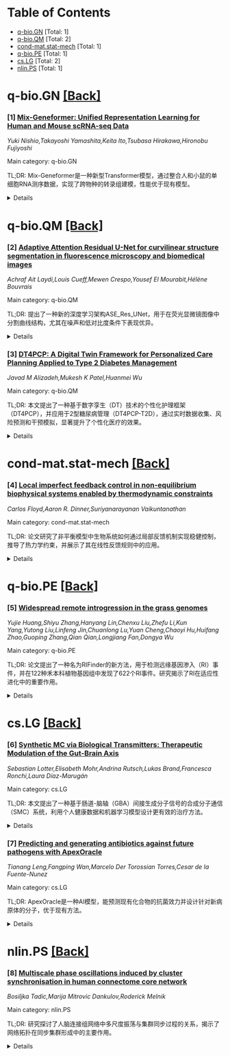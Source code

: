 <div id=toc></div>

# Table of Contents

- [q-bio.GN](#q-bio.GN) [Total: 1]
- [q-bio.QM](#q-bio.QM) [Total: 2]
- [cond-mat.stat-mech](#cond-mat.stat-mech) [Total: 1]
- [q-bio.PE](#q-bio.PE) [Total: 1]
- [cs.LG](#cs.LG) [Total: 2]
- [nlin.PS](#nlin.PS) [Total: 1]


<div id='q-bio.GN'></div>

# q-bio.GN [[Back]](#toc)

### [1] [Mix-Geneformer: Unified Representation Learning for Human and Mouse scRNA-seq Data](https://arxiv.org/abs/2507.07454)
*Yuki Nishio,Takayoshi Yamashita,Keita Ito,Tsubasa Hirakawa,Hironobu Fujiyoshi*

Main category: q-bio.GN

TL;DR: Mix-Geneformer是一种新型Transformer模型，通过整合人和小鼠的单细胞RNA测序数据，实现了跨物种的转录组建模，性能优于现有模型。


<details>
  <summary>Details</summary>
Motivation: 现有深度学习模型（如Geneformer）受限于物种特异性设计，限制了跨物种泛化和转化应用的需求。

Method: Mix-Geneformer采用混合自监督方法（MLM和SimCSE对比损失）统一表示人和小鼠数据，并使用秩值编码强调高变异基因信号。

Result: 在50百万细胞数据上训练后，Mix-Geneformer在细胞类型分类和计算机扰动任务中表现优异，准确率达95.8%。

Conclusion: Mix-Geneformer为比较转录组学和转化应用提供了强大工具，但仍存在计算成本和零样本迁移变异性等局限性。

Abstract: Single-cell RNA sequencing (scRNA-seq) enables single-cell transcriptomic
profiling, revealing cellular heterogeneity and rare populations. Recent deep
learning models like Geneformer and Mouse-Geneformer perform well on tasks such
as cell-type classification and in silico perturbation. However, their
species-specific design limits cross-species generalization and translational
applications, which are crucial for advancing translational research and drug
discovery. We present Mix-Geneformer, a novel Transformer-based model that
integrates human and mouse scRNA-seq data into a unified representation via a
hybrid self-supervised approach combining Masked Language Modeling (MLM) and
SimCSE-based contrastive loss to capture both shared and species-specific gene
patterns. A rank-value encoding scheme further emphasizes high-variance gene
signals during training. Trained on about 50 million cells from diverse human
and mouse organs, Mix-Geneformer matched or outperformed state-of-the-art
baselines in cell-type classification and in silico perturbation tasks,
achieving 95.8% accuracy on mouse kidney data versus 94.9% from the best
existing model. It also successfully identified key regulatory genes validated
by in vivo studies. By enabling scalable cross-species transcriptomic modeling,
Mix-Geneformer offers a powerful tool for comparative transcriptomics and
translational applications. While our results demonstrate strong performance,
we also acknowledge limitations, such as the computational cost and variability
in zero-shot transfer.

</details>


<div id='q-bio.QM'></div>

# q-bio.QM [[Back]](#toc)

### [2] [Adaptive Attention Residual U-Net for curvilinear structure segmentation in fluorescence microscopy and biomedical images](https://arxiv.org/abs/2507.07800)
*Achraf Ait Laydi,Louis Cueff,Mewen Crespo,Yousef El Mourabit,Hélène Bouvrais*

Main category: q-bio.QM

TL;DR: 提出了一种新的深度学习架构ASE_Res_UNet，用于在荧光显微镜图像中分割曲线结构，尤其在噪声和低对比度条件下表现优异。


<details>
  <summary>Details</summary>
Motivation: 荧光显微镜图像中的曲线结构分割在噪声密集或低对比度条件下仍具挑战性，现有深度学习方法性能不足。

Method: 开发了ASE_Res_UNet，结合了残差块和自适应SE注意力机制，改进了标准U-Net。

Result: ASE_Res_UNet在合成和真实图像上均优于其他模型，尤其在噪声和低强度结构检测中表现突出。

Conclusion: ASE_Res_UNet在曲线结构分割中具有广泛应用潜力，尤其在疾病诊断和治疗中。

Abstract: Segmenting curvilinear structures in fluorescence microscopy remains a
challenging task, particularly under noisy conditions and in dense filament
networks commonly seen in vivo. To address this, we created two original
datasets consisting of hundreds of synthetic images of fluorescently labelled
microtubules within cells. These datasets are precisely annotated and closely
mimic real microscopy images, including realistic noise. The second dataset
presents an additional challenge, by simulating varying fluorescence
intensities along filaments that complicate segmentation. While deep learning
has shown strong potential in biomedical image analysis, its performance often
declines in noisy or low-contrast conditions. To overcome this limitation, we
developed a novel advanced architecture: the Adaptive Squeeze-and-Excitation
Residual U-Net (ASE_Res_UNet). This model enhanced the standard U-Net by
integrating residual blocks in the encoder and adaptive SE attention mechanisms
in the decoder. Through ablation studies and comprehensive visual and
quantitative evaluations, ASE_Res_UNet consistently outperformed its variants,
namely standard U-Net, ASE_UNet and Res_UNet architectures. These improvements,
particularly in noise resilience and detecting fine, low-intensity structures,
were largely attributed to the adaptive SE attention module that we created. We
further benchmarked ASE_Res_UNet against various state-of-the-art models, and
found it achieved superior performance on our most challenging dataset.
Finally, the model also generalized well to real microscopy images of stained
microtubules as well as to other curvilinear structures. Indeed, it
successfully segmented retinal blood vessels and nerves in noisy or
low-contrast biomedical images, demonstrating its strong potential for
applications in disease diagnosis and treatment.

</details>


### [3] [DT4PCP: A Digital Twin Framework for Personalized Care Planning Applied to Type 2 Diabetes Management](https://arxiv.org/abs/2507.07809)
*Javad M Alizadeh,Mukesh K Patel,Huanmei Wu*

Main category: q-bio.QM

TL;DR: 本文提出了一种基于数字孪生（DT）技术的个性化护理框架（DT4PCP），并应用于2型糖尿病管理（DT4PCP-T2D），通过实时数据收集、风险预测和干预模拟，显著提升了个性化医疗的效果。


<details>
  <summary>Details</summary>
Motivation: 数字孪生技术在医疗领域的应用潜力巨大，但在个性化患者护理方面仍有限。本文旨在探索数字孪生在慢性病管理中的实际应用，以提升个性化医疗水平。

Method: 提出了一个通用的数字孪生框架（DT4PCP），核心包括患者的实时虚拟健康模型和预测模型。针对2型糖尿病（T2D）开发了具体实现（DT4PCP-T2D），整合行为数据、社会健康决定因素（SDoH）等，进行风险预测和干预模拟。

Result: 通过回顾性模拟，证明数字孪生技术能显著减少2型糖尿病患者的急诊风险，并优化个性化护理策略。

Conclusion: 数字孪生技术有望革新慢性病管理，为个性化医疗提供新的解决方案。

Abstract: Digital Twin (DT) technology has emerged as a transformative approach in
healthcare, but its application in personalized patient care remains limited.
This paper aims to present a practical implementation of DT in the management
of chronic diseases. We introduce a general DT framework for personalized care
planning (DT4PCP), with the core components being a real-time virtual
representation of a patient's health and emerging predictive models to enable
adaptive, personalized care. We implemented the DT4PCP framework for managing
Type 2 Diabetes (DT4PCP-T2D), enabling real-time collection of behavioral data
from patients with T2D, predicting emergency department (ED) risks, simulating
the effects of different interventions, and personalizing care strategies to
reduce ED visits. The DT4PCP-T2D also integrates social determinants of health
(SDoH) and other contextual data, offering a comprehensive view of the
patient's health to ensure that care recommendations are tailored to individual
needs. Through retrospective simulations, we demonstrate that integrating DTs
in T2D management can lead to significant advancements in personalized
medicine. This study underscores the potential of DT technology to
revolutionize chronic disease care.

</details>


<div id='cond-mat.stat-mech'></div>

# cond-mat.stat-mech [[Back]](#toc)

### [4] [Local imperfect feedback control in non-equilibrium biophysical systems enabled by thermodynamic constraints](https://arxiv.org/abs/2507.07295)
*Carlos Floyd,Aaron R. Dinner,Suriyanarayanan Vaikuntanathan*

Main category: cond-mat.stat-mech

TL;DR: 论文研究了非平衡模型中生物系统如何通过局部反馈机制实现稳健控制，推导了热力学约束，并展示了其在线性反馈规则中的应用。


<details>
  <summary>Details</summary>
Motivation: 探索生物系统如何在不完美局部信息下实现稳健控制，为自然和合成生物过程（如基因调控）提供理论支持。

Method: 通过非平衡稳态模型，推导热力学约束，并分析线性局部反馈规则的稳定性和适应性。

Result: 发现局部稳定性在低维系统中可保证全局稳定性，高维系统的吸引域也比线性近似预测的更广。

Conclusion: 研究揭示了生物和合成系统如何通过最小反馈有效响应环境变化，无需复杂工程或精确参数调整。

Abstract: Understanding how biological systems achieve robust control despite relying
on imperfect local information remains a challenging problem. Here, we consider
non-equilibrium models which are generically used to describe natural and
synthetic biological processes, such as gene regulation and protein
conformational dynamics, and investigate their capacity for effective control
using imperfect local feedback mechanisms. We derive a thermodynamic constraint
on the response of non-equilibrium steady-state properties to changes in the
driving forces. We show that this constraint enables linear, local, and easily
implementable feedback rules to achieve environmental tracking and adaptation
without consideration of network topology. In particular, we demonstrate that
local stability of these feedback dynamics implies global stability for systems
with one or two chemical regulators, regardless of the network topology. For
higher-dimensional systems, global stability is not guaranteed. However, in
part due to simplifications in attractor landscapes implied by our
thermodynamic constraint, we find the basin of attraction remains significantly
larger than would be expected from linear approximation alone. Our findings
provide insight into how biological and synthetically engineered systems can
respond effectively to environmental changes given only minimal feedback,
without highly engineered interactions or precise parameter tuning.

</details>


<div id='q-bio.PE'></div>

# q-bio.PE [[Back]](#toc)

### [5] [Widespread remote introgression in the grass genomes](https://arxiv.org/abs/2507.07761)
*Yujie Huang,Shiyu Zhang,Hanyang Lin,Chenxu Liu,Zhefu Li,Kun Yang,Yutong Liu,Linfeng Jin,Chuanlong Lu,Yuan Cheng,Chaoyi Hu,Huifang Zhao,Guoping Zhang,Qian Qian,Longjiang Fan,Dongya Wu*

Main category: q-bio.PE

TL;DR: 论文提出了一种名为RIFinder的新方法，用于检测远缘基因渗入（RI）事件，并在122种禾本科植物基因组中发现了622个RI事件。研究揭示了RI在适应性进化中的重要作用。


<details>
  <summary>Details</summary>
Motivation: 远缘基因渗入（RI）在进化基因组学中研究较少，但其可能对物种适应性进化有重要影响。

Method: 开发了基于系统发育的RIFinder方法，用于检测RI事件，并应用于122种禾本科植物基因组数据。

Result: 发现622个RI事件，Pooideae亚科渗入基因最多，Bambusoideae最少。渗入基因在胁迫响应通路中功能富集，并发现与耐旱性相关的渗入片段。

Conclusion: RI在适应性进化中起关键作用，RIFinder为RI检测提供了有效工具。

Abstract: Genetic transfers are pervasive across both prokaryotes and eukaryotes,
encompassing canonical genomic introgression between species or genera and
horizontal gene transfer (HGT) across kingdoms. However, DNA transfer between
phylogenetically distant species, here defined as remote introgression (RI),
has remained poorly explored in evolutionary genomics. In this study, we
present RIFinder, a novel phylogeny-based method for RI event detection, and
apply it to a comprehensive dataset of 122 grass genomes. Our analysis
identifies 622 RI events originating from 543 distinct homologous genes,
revealing distinct characteristics among grass subfamilies. Specifically, the
subfamily Pooideae exhibits the highest number of introgressed genes while
Bambusoideae contains the lowest. Comparisons among accepted genes, their donor
copies and native homologs demonstrate that introgressed genes undergo
post-transfer localized adaptation, with significant functional enrichment in
stress-response pathways. Notably, we identify a large Triticeae-derived
segment in a Chloridoideae species Cleistogenes songorica, which is potentially
associated with its exceptional drought tolerance. Furthermore, we provide
compelling evidence that RI has contributed to the origin and diversification
of biosynthetic gene clusters of gramine, a defensive alkaloid chemical, across
grass species. Collectively, our study establishes a robust method for RI
detection and highlights its critical role in adaptive evolution.

</details>


<div id='cs.LG'></div>

# cs.LG [[Back]](#toc)

### [6] [Synthetic MC via Biological Transmitters: Therapeutic Modulation of the Gut-Brain Axis](https://arxiv.org/abs/2507.07604)
*Sebastian Lotter,Elisabeth Mohr,Andrina Rutsch,Lukas Brand,Francesca Ronchi,Laura Díaz-Marugán*

Main category: cs.LG

TL;DR: 本文提出了一种基于肠道-脑轴（GBA）间接生成分子信号的合成分子通信（SMC）系统，利用个人健康数据和机器学习模型设计更有效的治疗方法。


<details>
  <summary>Details</summary>
Motivation: 现有治疗方法标准化且效果有限，缺乏对分子信号通路的了解，因此需要更精准的GBA调制方法。

Method: 利用个人健康数据和机器学习模型验证GBA调制的理论要求，并在有限数据下评估模型准确性。

Result: 模型在识别GBA调制因子方面表现出色，并成功识别了特定治疗通路。

Conclusion: 该方法为设计更有效的GBA调制治疗提供了可行性和理论基础。

Abstract: Synthetic molecular communication (SMC) is a key enabler for future
healthcare systems in which Internet of Bio-Nano-Things (IoBNT) devices
facilitate the continuous monitoring of a patient's biochemical signals. To
close the loop between sensing and actuation, both the detection and the
generation of in-body molecular communication (MC) signals is key. However,
generating signals inside the human body, e.g., via synthetic nanodevices,
poses a challenge in SMC, due to technological obstacles as well as legal,
safety, and ethical issues. Hence, this paper considers an SMC system in which
signals are generated indirectly via the modulation of a natural in-body MC
system, namely the gut-brain axis (GBA). Therapeutic GBA modulation is already
established as treatment for neurological diseases, e.g., drug refractory
epilepsy (DRE), and performed via the administration of nutritional supplements
or specific diets. However, the molecular signaling pathways that mediate the
effect of such treatments are mostly unknown. Consequently, existing treatments
are standardized or designed heuristically and able to help only some patients
while failing to help others. In this paper, we propose to leverage personal
health data, e.g., gathered by in-body IoBNT devices, to design more versatile
and robust GBA modulation-based treatments as compared to the existing ones. To
show the feasibility of our approach, we define a catalog of theoretical
requirements for therapeutic GBA modulation. Then, we propose a machine
learning model to verify these requirements for practical scenarios when only
limited data on the GBA modulation exists. By evaluating the proposed model on
several datasets, we confirm its excellent accuracy in identifying different
modulators of the GBA. Finally, we utilize the proposed model to identify
specific modulatory pathways that play an important role for therapeutic GBA
modulation.

</details>


### [7] [Predicting and generating antibiotics against future pathogens with ApexOracle](https://arxiv.org/abs/2507.07862)
*Tianang Leng,Fangping Wan,Marcelo Der Torossian Torres,Cesar de la Fuente-Nunez*

Main category: cs.LG

TL;DR: ApexOracle是一种AI模型，能预测现有化合物的抗菌效力并设计针对新病原体的分子，优于现有方法。


<details>
  <summary>Details</summary>
Motivation: 抗生素耐药性（AMR）问题日益严重，现有方法无法快速识别有效分子对抗新病原体或耐药菌株。

Method: ApexOracle结合分子特征和病原体特异性上下文，通过离散扩散语言模型和双嵌入框架整合基因组和文献数据。

Result: ApexOracle在活性预测和针对新病原体的可迁移性上优于现有方法，并能设计高效新分子。

Conclusion: ApexOracle为应对AMR和未来传染病爆发提供了可扩展的策略。

Abstract: Antimicrobial resistance (AMR) is escalating and outpacing current antibiotic
development. Thus, discovering antibiotics effective against emerging pathogens
is becoming increasingly critical. However, existing approaches cannot rapidly
identify effective molecules against novel pathogens or emerging drug-resistant
strains. Here, we introduce ApexOracle, an artificial intelligence (AI) model
that both predicts the antibacterial potency of existing compounds and designs
de novo molecules active against strains it has never encountered. Departing
from models that rely solely on molecular features, ApexOracle incorporates
pathogen-specific context through the integration of molecular features
captured via a foundational discrete diffusion language model and a
dual-embedding framework that combines genomic- and literature-derived strain
representations. Across diverse bacterial species and chemical modalities,
ApexOracle consistently outperformed state-of-the-art approaches in activity
prediction and demonstrated reliable transferability to novel pathogens with
little or no antimicrobial data. Its unified representation-generation
architecture further enables the in silico creation of "new-to-nature"
molecules with high predicted efficacy against priority threats. By pairing
rapid activity prediction with targeted molecular generation, ApexOracle offers
a scalable strategy for countering AMR and preparing for future
infectious-disease outbreaks.

</details>


<div id='nlin.PS'></div>

# nlin.PS [[Back]](#toc)

### [8] [Multiscale phase oscillations induced by cluster synchronisation in human connectome core network](https://arxiv.org/abs/2507.07583)
*Bosiljka Tadic,Marija Mitrovic Dankulov,Roderick Melnik*

Main category: nlin.PS

TL;DR: 研究探讨了人脑连接组网络中多尺度振荡与集群同步过程的关系，揭示了网络拓扑在同步集群形成中的主要作用。


<details>
  <summary>Details</summary>
Motivation: 研究人脑连接组网络中全局脑动力学的同步机制，特别是在健康大脑和脑疾病中的功能一致性。

Method: 使用Kuramoto相位振荡器模拟、谱图分析和特征向量局部化方法，分析加权核心网络及其二值版本。

Result: 确定了三个显著的大脑区域集群，并展示了网络拓扑在同步集群形成中的主导作用，边缘权重则稳定了顺序参数变化。

Conclusion: 网络拓扑是同步集群形成的关键因素，边缘权重对稳定同步过程具有重要作用。

Abstract: Brain imaging data mapping onto human connectome networks enables the
investigation of global brain dynamics, where the brain hubs play an essential
role in transferring activity between different brain parts. At this scale, the
synchronisation processes are increasingly investigated as one of the key
mechanisms revealing many aspects of brain functional coherence in healthy
brains and revealing deviations due to various brain disorders. For the human
connectome core network, consisting of the eight brain hubs and the
higher-order structure attached to them, previous simulations of Kuramoto phase
oscillators at network nodes indicate instability of the global order parameter
for a range of positive coupling strengths. In this work, we investigate the
multiscale oscillations of the global phase order parameter and show that they
are connected with the cluster synchronisation processes occurring in this
range of couplings below the master stability threshold. We use the spectral
graph analysis and eigenvector localisation methodology, where the clusters of
nodes playing a similar role in the synchronisation processes have a small
mutual distance in the eigenvector space. We determine three significant
clusters of brain regions and show the position of hubs in them. With the
parallel analysis of the weighted core network and its binary version, we
demonstrate the primary role of the network's topology in the formation of
synchronised clusters. Meanwhile, the wights of edges contribute to the hub's
synchronisation with the surrounding cluster, stabilise the order parameter
variations and reduce the multifractal spectrum.

</details>
